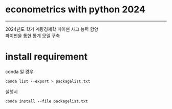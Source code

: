 # econometrics with python 2024 

---

2024년도 학기 계량경제학 파이썬 사고 능력 함양\
파이썬을 통한 통계 모델 구축



# install requirement
conda 일 경우 


```shell
conda list --export > packagelist.txt
```
실행시 
```shell
conda install --file packagelist.txt
```